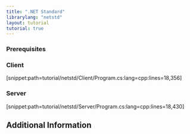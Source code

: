 ```yaml
---
title: ".NET Standard"
librarylang: "netstd"
layout: tutorial
tutorial: true
---
```


### Prerequisites


### Client

[snippet:path=tutorial/netstd/Client/Program.cs:lang=cpp:lines=18,356]

### Server

[snippet:path=tutorial/netstd/Server/Program.cs:lang=cpp:lines=18,430]

## Additional Information

